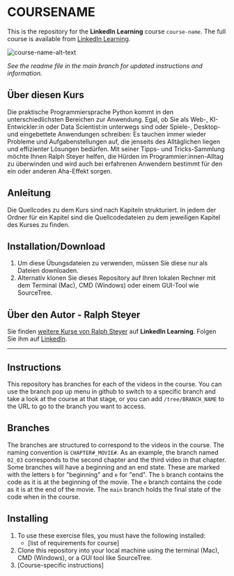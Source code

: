 # COURSENAME
This is the repository for the **LinkedIn Learning** course `course-name`. The full course is available from [LinkedIn Learning][lil-course-url].

![course-name-alt-text][lil-thumbnail-url] 

_See the readme file in the main branch for updated instructions and information._

## Über diesen Kurs
Die praktische Programmiersprache Python kommt in den unterschiedlichsten Bereichen zur Anwendung. Egal, ob Sie als Web-, KI-Entwickler:in oder Data Scientist:in unterwegs sind oder Spiele-, Desktop- und eingebettete Anwendungen schreiben: Es tauchen immer wieder Probleme und Aufgabenstellungen auf, die jenseits des Alltäglichen liegen und effizienter Lösungen bedürfen. Mit seiner Tipps- und Tricks-Sammlung möchte Ihnen Ralph Steyer helfen, die Hürden im Programmier:innen-Alltag zu überwinden und wird auch bei erfahrenen Anwendern bestimmt für den ein oder anderen Aha-Effekt sorgen.

## Anleitung
Die Quellcodes zu dem Kurs sind nach Kapiteln strukturiert. In jedem der Ordner für ein Kapitel sind die Quellcodedateien zu dem jeweiligen Kapitel des Kurses zu finden.

## Installation/Download
1. Um diese Übungsdateien zu verwenden, müssen Sie diese nur als Dateien downloaden.
2. Alternativ klonen Sie dieses Repository auf Ihren lokalen Rechner mit dem Terminal (Mac), CMD (Windows) oder einem GUI-Tool wie SourceTree.

## Über den Autor - Ralph Steyer
Sie finden [weitere Kurse von Ralph Steyer](https://www.linkedin.com/learning/instructors/ralph-steyer) auf **LinkedIn Learning**. Folgen Sie ihm auf [LinkedIn](https://www.linkedin.com/in/ralph-steyer-a69781/?trk=lil_instructor). 

_______________________________
## Instructions
This repository has branches for each of the videos in the course. You can use the branch pop up menu in github to switch to a specific branch and take a look at the course at that stage, or you can add `/tree/BRANCH_NAME` to the URL to go to the branch you want to access.

## Branches
The branches are structured to correspond to the videos in the course. The naming convention is `CHAPTER#_MOVIE#`. As an example, the branch named `02_03` corresponds to the second chapter and the third video in that chapter. 
Some branches will have a beginning and an end state. These are marked with the letters `b` for "beginning" and `e` for "end". The `b` branch contains the code as it is at the beginning of the movie. The `e` branch contains the code as it is at the end of the movie. The `main` branch holds the final state of the code when in the course.

## Installing
1. To use these exercise files, you must have the following installed:
	- [list of requirements for course]
2. Clone this repository into your local machine using the terminal (Mac), CMD (Windows), or a GUI tool like SourceTree.
3. [Course-specific instructions]


[0]: # (Replace these placeholder URLs with actual course URLs)

[lil-course-url]: https://www.linkedin.com/learning/
[lil-thumbnail-url]: http://

